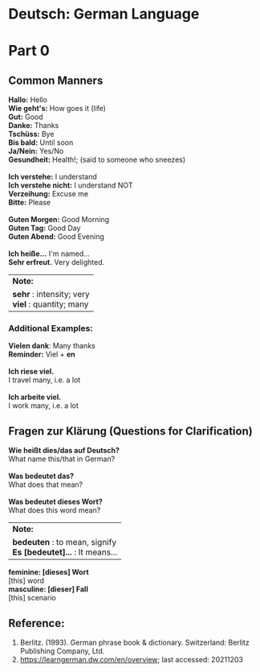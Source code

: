# Deutsch: German Language
# Part 0
## Common Manners
<b>Hallo:</b> Hello<br/>
<b>Wie geht's:</b> How goes it (life)<br/>
<b>Gut:</b> Good<br/>
<b>Danke:</b> Thanks<br/>
<b>Tschüss:</b> Bye<br/>
<b>Bis bald:</b> Until soon<br/>
<b>Ja/Nein:</b> Yes/No<br/>
<b>Gesundheit:</b> Health!; (said to someone who sneezes)<br/>
<br/>
<b>Ich verstehe:</b> I understand<br/>
<b>Ich verstehe nicht:</b> I understand NOT<br/>
<b>Verzeihung:</b> Excuse me<br/>
<b>Bitte:</b> Please<br/>
<br/>
<b>Guten Morgen:</b> Good Morning<br/>
<b>Guten Tag:</b> Good Day<br/>
<b>Guten Abend:</b> Good Evening<br/>
<br/>
<b>Ich heiße...</b> I'm named...<br/>
<b>Sehr erfreut.</b> Very delighted.<br/>

<table>
  <tr>
     <td>
      <b>Note:</b>
    </td>
  </tr>
  <tr>
    <td>
      <b>sehr</b> : intensity; very<br/>
      <b>viel</b> : quantity; many<br/>
    </td>
  </tr>
</table>

### Additional Examples:
<b>Vielen dank</b>: Many thanks<br/>
<b>Reminder:</b> Viel + <b>en</b><br/>
<br/>
<b>Ich riese viel.</b><br/>
I travel many, i.e. a lot<br/>
<br/>
<b>Ich arbeite viel.</b><br/>
I work many, i.e. a lot<br/>

## Fragen zur Klärung (Questions for Clarification)
<b>Wie heißt dies/das auf Deutsch?</b><br/>
What name this/that in German?<br/>
<br/>
<b>Was bedeutet das?</b><br/>
What does that mean?<br/>
<br/>
<b>Was bedeutet dieses Wort?</b><br/>
What does this word mean?<br/>

<table>
  <tr>
     <td>
      <b>Note:</b>
    </td>
  </tr>
  <tr>
    <td>
      <b>bedeuten</b> : to mean, signify<br/>
      <b>Es [bedeutet]...</b> : It means...<br/>      
    </td>
  </tr>
</table>

<b>feminine: [dieses] Wort</b><br/>
[this] word<br/>
<b>masculine: [dieser] Fall</b><br/>
[this] scenario<br/>

## Reference:
1) Berlitz. (1993). German phrase book & dictionary. Switzerland: Berlitz Publishing Company, Ltd.<br/>
2) https://learngerman.dw.com/en/overview; last accessed: 20211203
